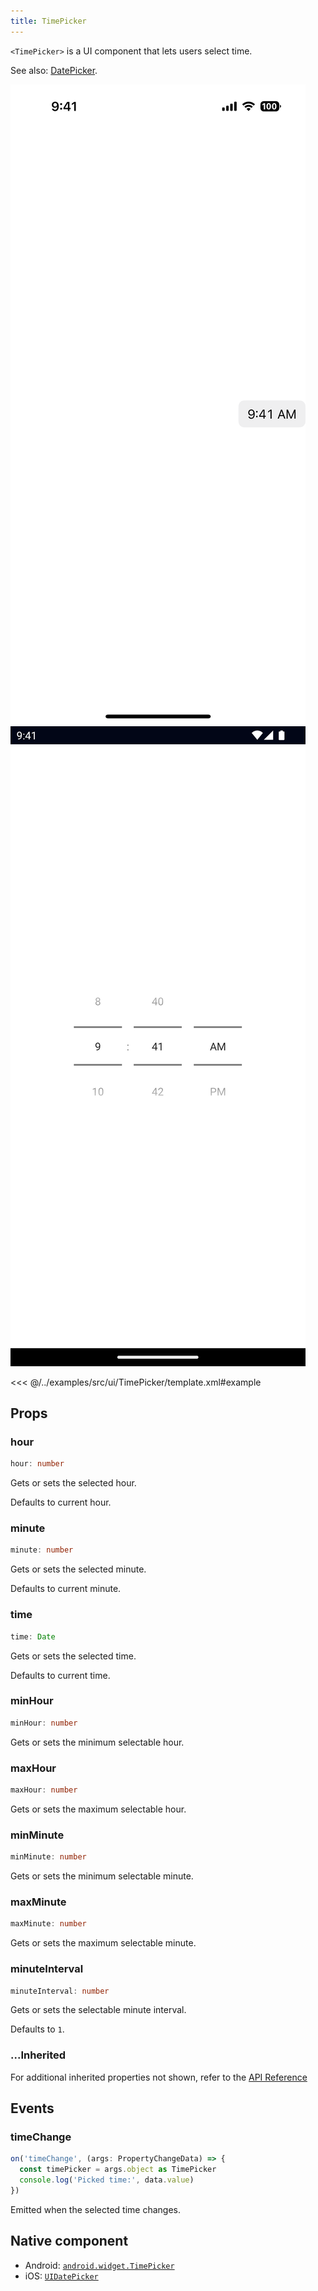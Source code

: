 ```yaml
---
title: TimePicker
---
```


<!-- TODO: Add flavors -->

`<TimePicker>` is a UI component that lets users select time.

See also: [DatePicker](/ui/date-picker).

<DeviceFrame type="ios">
<img src="../screenshots/ios/TimePicker.png"/>
</DeviceFrame>
<DeviceFrame type="android">
<img src="../screenshots/android/TimePicker.png"/>
</DeviceFrame>

<<< @/../examples/src/ui/TimePicker/template.xml#example

## Props

### hour

```ts
hour: number
```

Gets or sets the selected hour.

Defaults to current hour.

### minute

```ts
minute: number
```

Gets or sets the selected minute.

Defaults to current minute.

### time

```ts
time: Date
```

Gets or sets the selected time.

Defaults to current time.

### minHour

```ts
minHour: number
```

Gets or sets the minimum selectable hour.

### maxHour

```ts
maxHour: number
```

Gets or sets the maximum selectable hour.

### minMinute

```ts
minMinute: number
```

Gets or sets the minimum selectable minute.

### maxMinute

```ts
maxMinute: number
```

Gets or sets the maximum selectable minute.

### minuteInterval

```ts
minuteInterval: number
```

Gets or sets the selectable minute interval.

Defaults to `1`.

### ...Inherited

For additional inherited properties not shown, refer to the [API Reference](/api/class/TimePicker)

## Events

### timeChange

```ts
on('timeChange', (args: PropertyChangeData) => {
  const timePicker = args.object as TimePicker
  console.log('Picked time:', data.value)
})
```

Emitted when the selected time changes.

## Native component

- Android: [`android.widget.TimePicker`](https://developer.android.com/reference/android/widget/TimePicker)
- iOS: [`UIDatePicker`](https://developer.apple.com/documentation/uikit/uidatepicker)
